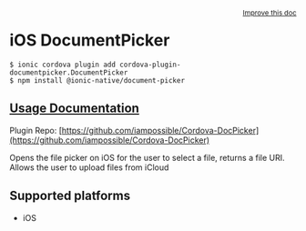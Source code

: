 <a style="float:right;font-size:12px;" href="http://github.com/ionic-team/ionic-native/edit/master/src/@ionic-native/plugins/document-picker/index.ts#L1">
  Improve this doc
</a>

# iOS DocumentPicker

```
$ ionic cordova plugin add cordova-plugin-documentpicker.DocumentPicker
$ npm install @ionic-native/document-picker
```

## [Usage Documentation](https://ionicframework.com/docs/native/document-picker/)

Plugin Repo: [https://github.com/iampossible/Cordova-DocPicker](https://github.com/iampossible/Cordova-DocPicker)

Opens the file picker on iOS for the user to select a file, returns a file URI.
Allows the user to upload files from iCloud

## Supported platforms

- iOS
  



